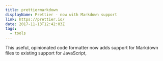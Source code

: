 ```yaml
---
title: prettiermarkdown
displayName: Prettier - now with Markdown support
link: https://prettier.io/
date: 2017-11-13T12:42:03Z
tags:
  - tools
---
```

This useful, opinionated code formatter now adds support for Markdown files to existing support for JavaScript,
